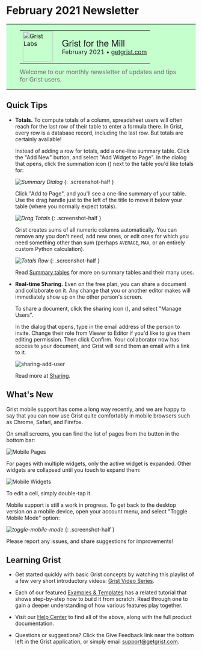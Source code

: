 # February 2021 Newsletter

<style>
  /* restore some poorly overridden defaults */
  .newsletter-header .table {
    background-color: initial;
    border: initial;
  }
  .newsletter-header .table > tbody > tr > td {
    padding: initial;
    border: initial;
    vertical-align: initial;
  }
  .newsletter-header img.header-img {
    padding: initial;
    max-width: initial;
    display: initial;
    padding: initial;
    line-height: initial;
    background-color: initial;
    border: initial;
    border-radius: initial;
    margin: initial;
  }

  /* copy newsletter styles, with a prefix for sufficient specificity */
  .newsletter-header .header {
    border: none;
    padding: 0;
    margin: 0;
  }
  .newsletter-header table > tbody > tr > td.header-image {
    width: 80px;
    padding-right: 16px;
  }
  .newsletter-header table > tbody > tr > td.header-text {
    background-color: #c4ffcd;
    padding: 16px 36px;
  }
  .newsletter-header table.header-top {
    border: none;
    padding: 0;
    margin: 0;
    width: 100%;
  }
  .header-title {
    font-family: Helvetica Neue, Helvetica, Arial, sans-serif;
    font-size: 24px;
    line-height: 28px;
  }
  .header-month {
  }
  .header-welcome {
    margin-top: 12px;
    color: #666666;
  }
  .center {
    text-align: center;
  }
</style>
<div class="newsletter-header">
<table class="header" cellpadding="0" cellspacing="0" border="0"><tr>
  <td class="header-text">
    <table class="header-top"><tr>
      <td class="header-image">
        <a href="https://www.getgrist.com">
          <img class="header-img" srcimages/newsletters/2021-02/chocolates-logo.png" width="80" height="80" alt="Grist Labs" border="0">
        </a>
      </td>
      <td class="header-top-text">
        <div class="header-title">Grist for the Mill</div>
        <div class="header-month">February 2021
          &#8226; <a href="https://www.getgrist.com/">getgrist.com</a></div>
      </td>
    </tr></table>
    <div class="header-welcome">
      Welcome to our monthly newsletter of updates and tips for Grist users.
    </div>
  </td>
</tr></table>
</div>

## Quick Tips

- <a name="totals"></a>
  **Totals.** To compute totals of a column, spreadsheet users will often reach for the last row
  of their table to enter a formula there. In Grist, every row is a database record, including the
  last row. But totals are certainly available!

    Instead of adding a row for totals, add a one-line summary table. Click the "Add New" button,
    and select "Add Widget to Page". In the dialog that opens, click the summation icon
    (<span class="grist-icon" style="--icon: var(--icon-Pivot)"></span>) next to the table you'd like
    totals for:

    <span class="screenshot-large">*![Summary Dialog](images/newsletters/2021-02/summary-picker.png)*</span>
    {: .screenshot-half }

    Click "Add to Page", and you'll see a one-line summary of your table. Use the drag handle just to
    the left of the title to move it below your table (where you normally expect totals).

    <span class="screenshot-large">*![Drag Totals](images/newsletters/2021-02/drag-totals.png)*</span>
    {: .screenshot-half }

    Grist creates sums of all numeric columns automatically. You can remove any you don't need,
    add new ones, or edit ones for which you need something other than sum (perhaps `AVERAGE`, `MAX`,
    or an entirely custom Python calculation).

    <span class="screenshot-large">*![Totals Row](images/newsletters/2021-02/totals-row.png)*</span>
      {: .screenshot-half }

    Read [Summary tables](../en/summary-tables.md) for more on summary tables and their many uses.

- <a name="realtime-sharing"></a>
  **Real-time Sharing.** Even on the free plan, you can share a document and collaborate on it.
  Any change that you or another editor makes will immediately show up on the other person's screen.

    To share a document, click the sharing icon
    (<span class="grist-icon" style="--icon: var(--icon-Share)"></span>), and select "Manage Users".

    In the dialog that opens, type in the email address of the person to invite. Change their role
    from Viewer to Editor if you'd like to give them editing permission. Then click Confirm. Your
    collaborator now has access to your document, and Grist will send them an email with a link to
    it.

    ![sharing-add-user](images/sharing/sharing-add-user.png)

    Read more at [Sharing](../en/sharing.md).


## What's New

Grist mobile support has come a long way recently, and we are happy to say that you can now use
Grist quite comfortably in mobile browsers such as Chrome, Safari, and Firefox.

On small screens, you can find the list of pages from the button in the bottom bar:

  ![Mobile Pages](images/newsletters/2021-02/mobile-pages.png)

For pages with multiple widgets, only the active widget is expanded. Other widgets are collapsed
until you touch to expand them:

  ![Mobile Widgets](images/newsletters/2021-02/mobile-widgets.png)

To edit a cell, simply double-tap it.

Mobile support is still a work in progress. To get back to the desktop version on a mobile device,
open your account menu, and select "Toggle Mobile Mode" option:

  *![toggle-mobile-mode](images/toggle-mobile-mode.png)*
  {: .screenshot-half }

Please report any issues, and share suggestions for improvements!

## Learning Grist

- Get started quickly with basic Grist concepts by watching this playlist
  of a few very short introductory videos:
  [Grist Video Series](https://www.youtube.com/playlist?list=PL3Q9Tu1JOy_4Mq8JlcjZXEMyJY69kda44).

- Each of our featured [Examples & Templates](https://docs.getgrist.com/p/templates)
  has a related tutorial that shows step-by-step how to build it
  from scratch. Read through one to gain a deeper understanding of how
  various features play together.

- Visit our [Help Center](../en/index.md) to
  find all of the above, along with the full product documentation.

- Questions or suggestions? Click the
  <span class="app-menu-item"><span class="grist-icon" style="--icon: var(--icon-Feedback)"></span> Give Feedback</span>
  link near the bottom left in the Grist application, or simply email
  <support@getgrist.com>.

